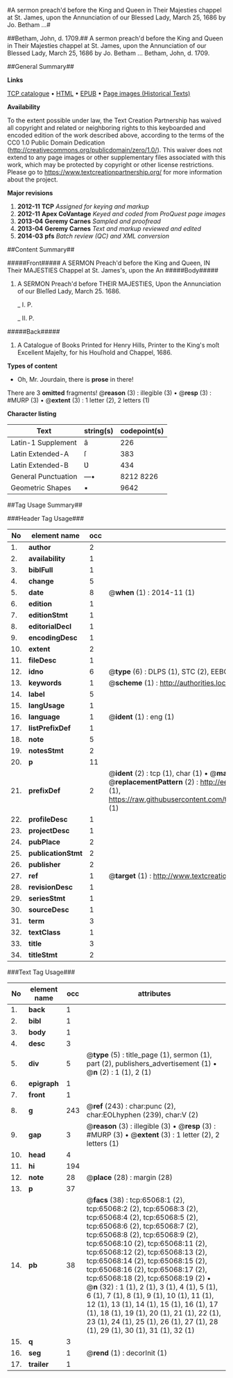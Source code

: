 #A sermon preach'd before the King and Queen in Their Majesties chappel at St. James, upon the Annunciation of our Blessed Lady, March 25, 1686 by Jo. Betham ...#

##Betham, John, d. 1709.##
A sermon preach'd before the King and Queen in Their Majesties chappel at St. James, upon the Annunciation of our Blessed Lady, March 25, 1686 by Jo. Betham ...
Betham, John, d. 1709.

##General Summary##

**Links**

[TCP catalogue](http://www.ota.ox.ac.uk/tcp/)  • 
[HTML](http://tei.it.ox.ac.uk/tcp/Texts-HTML/free/A27/A27534.html)  • 
[EPUB](http://tei.it.ox.ac.uk/tcp/Texts-EPUB/free/A27/A27534.epub) • 
[Page images (Historical Texts)](https://historicaltexts.jisc.ac.uk/eebo-12643425e)

**Availability**

To the extent possible under law, the Text Creation Partnership has waived all copyright and related or neighboring rights to this keyboarded and encoded edition of the work described above, according to the terms of the CC0 1.0 Public Domain Dedication (http://creativecommons.org/publicdomain/zero/1.0/). This waiver does not extend to any page images or other supplementary files associated with this work, which may be protected by copyright or other license restrictions. Please go to https://www.textcreationpartnership.org/ for more information about the project.

**Major revisions**

1. __2012-11__ __TCP__ *Assigned for keying and markup*
1. __2012-11__ __Apex CoVantage__ *Keyed and coded from ProQuest page images*
1. __2013-04__ __Geremy Carnes__ *Sampled and proofread*
1. __2013-04__ __Geremy Carnes__ *Text and markup reviewed and edited*
1. __2014-03__ __pfs__ *Batch review (QC) and XML conversion*

##Content Summary##

#####Front#####
 A SERMON Preach'd before the King and Queen, IN Their MAJESTIES Chappel at St. James's, upon the An
#####Body#####

1. A SERMON Preach'd before THEIR MAJESTIES, Upon the Annunciation of our Bleſſed Lady, March 25. 1686.

    _ I. P.

    _ II. P.

#####Back#####

1. A Catalogue of Books Printed for Henry Hills, Printer to the King's moſt Excellent Majeſty, for his Houſhold and Chappel, 1686.

**Types of content**

  * Oh, Mr. Jourdain, there is **prose** in there!

There are 3 **omitted** fragments! 
 @__reason__ (3) : illegible (3)  •  @__resp__ (3) : #MURP (3)  •  @__extent__ (3) : 1 letter (2), 2 letters (1)

**Character listing**


|Text|string(s)|codepoint(s)|
|---|---|---|
|Latin-1 Supplement|â|226|
|Latin Extended-A|ſ|383|
|Latin Extended-B|Ʋ|434|
|General Punctuation|—•|8212 8226|
|Geometric Shapes|▪|9642|

##Tag Usage Summary##

###Header Tag Usage###

|No|element name|occ|attributes|
|---|---|---|---|
|1.|__author__|2||
|2.|__availability__|1||
|3.|__biblFull__|1||
|4.|__change__|5||
|5.|__date__|8| @__when__ (1) : 2014-11 (1)|
|6.|__edition__|1||
|7.|__editionStmt__|1||
|8.|__editorialDecl__|1||
|9.|__encodingDesc__|1||
|10.|__extent__|2||
|11.|__fileDesc__|1||
|12.|__idno__|6| @__type__ (6) : DLPS (1), STC (2), EEBO-CITATION (1), OCLC (1), VID (1)|
|13.|__keywords__|1| @__scheme__ (1) : http://authorities.loc.gov/ (1)|
|14.|__label__|5||
|15.|__langUsage__|1||
|16.|__language__|1| @__ident__ (1) : eng (1)|
|17.|__listPrefixDef__|1||
|18.|__note__|5||
|19.|__notesStmt__|2||
|20.|__p__|11||
|21.|__prefixDef__|2| @__ident__ (2) : tcp (1), char (1)  •  @__matchPattern__ (2) : ([0-9\-]+):([0-9IVX]+) (1), (.+) (1)  •  @__replacementPattern__ (2) : http://eebo.chadwyck.com/downloadtiff?vid=$1&page=$2 (1), https://raw.githubusercontent.com/textcreationpartnership/Texts/master/tcpchars.xml#$1 (1)|
|22.|__profileDesc__|1||
|23.|__projectDesc__|1||
|24.|__pubPlace__|2||
|25.|__publicationStmt__|2||
|26.|__publisher__|2||
|27.|__ref__|1| @__target__ (1) : http://www.textcreationpartnership.org/docs/. (1)|
|28.|__revisionDesc__|1||
|29.|__seriesStmt__|1||
|30.|__sourceDesc__|1||
|31.|__term__|3||
|32.|__textClass__|1||
|33.|__title__|3||
|34.|__titleStmt__|2||


###Text Tag Usage###

|No|element name|occ|attributes|
|---|---|---|---|
|1.|__back__|1||
|2.|__bibl__|1||
|3.|__body__|1||
|4.|__desc__|3||
|5.|__div__|5| @__type__ (5) : title_page (1), sermon (1), part (2), publishers_advertisement (1)  •  @__n__ (2) : 1 (1), 2 (1)|
|6.|__epigraph__|1||
|7.|__front__|1||
|8.|__g__|243| @__ref__ (243) : char:punc (2), char:EOLhyphen (239), char:V (2)|
|9.|__gap__|3| @__reason__ (3) : illegible (3)  •  @__resp__ (3) : #MURP (3)  •  @__extent__ (3) : 1 letter (2), 2 letters (1)|
|10.|__head__|4||
|11.|__hi__|194||
|12.|__note__|28| @__place__ (28) : margin (28)|
|13.|__p__|37||
|14.|__pb__|38| @__facs__ (38) : tcp:65068:1 (2), tcp:65068:2 (2), tcp:65068:3 (2), tcp:65068:4 (2), tcp:65068:5 (2), tcp:65068:6 (2), tcp:65068:7 (2), tcp:65068:8 (2), tcp:65068:9 (2), tcp:65068:10 (2), tcp:65068:11 (2), tcp:65068:12 (2), tcp:65068:13 (2), tcp:65068:14 (2), tcp:65068:15 (2), tcp:65068:16 (2), tcp:65068:17 (2), tcp:65068:18 (2), tcp:65068:19 (2)  •  @__n__ (32) : 1 (1), 2 (1), 3 (1), 4 (1), 5 (1), 6 (1), 7 (1), 8 (1), 9 (1), 10 (1), 11 (1), 12 (1), 13 (1), 14 (1), 15 (1), 16 (1), 17 (1), 18 (1), 19 (1), 20 (1), 21 (1), 22 (1), 23 (1), 24 (1), 25 (1), 26 (1), 27 (1), 28 (1), 29 (1), 30 (1), 31 (1), 32 (1)|
|15.|__q__|3||
|16.|__seg__|1| @__rend__ (1) : decorInit (1)|
|17.|__trailer__|1||
